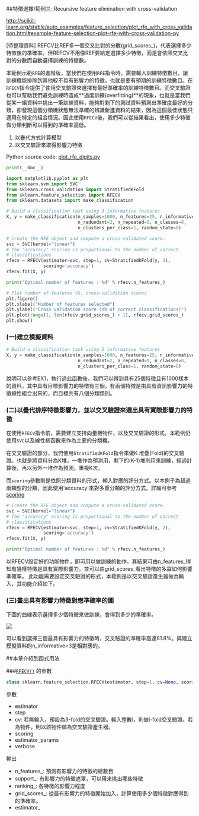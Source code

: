 ##特徵選擇/範例三: Recursive feature elimination with cross-validation

http://scikit-learn.org/stable/auto_examples/feature_selection/plot_rfe_with_cross_validation.html#example-feature-selection-plot-rfe-with-cross-validation-py

[待整理資料] REFCV比REF多一個交叉比對的分數(grid_scores_)，代表選擇多少特徵後的準確率。但REFCV不用像REF要給定選擇多少特徵，而是會依照交叉比對的分數而自動選擇訓練的特徵數。

本範例示範`RFE`的進階版，當我們在使用`RFE`指令時，需要輸入訓練特徵數目，讓訓練機能排除到其他較不具有影響力的特徵，也就是要有預期的訓練特徵數目。在`RFECV`指令提供了使用交叉驗證來選擇有最好準確率的訓練特徵數目。而交叉驗證也可以幫助我們避免訓練時造成**過度訓練(overfitting)**的現象，也就是當我們從某一組資料中挑出一筆訓練資料，能夠對剩下的測試資料預測出準確度最好的分類，卻發現這個分類機狀態無法準確的辨識新進資料的結果，因為這個最佳狀態只適用在特定的組合情況。因此使用`RFECV`後，我們可以從結果看出，使用多少特徵做分類判斷可以得到的準確率高低。

1. 以疊代方式計算模型
2. 以交叉驗證來取得影響力特徵


Python source code: [plot_rfe_digits.py](http://scikit-learn.org/stable/_downloads/plot_rfe_with_cross_validation.py)

```Python
print(__doc__)

import matplotlib.pyplot as plt
from sklearn.svm import SVC
from sklearn.cross_validation import StratifiedKFold
from sklearn.feature_selection import RFECV
from sklearn.datasets import make_classification

# Build a classification task using 3 informative features
X, y = make_classification(n_samples=1000, n_features=25, n_informative=3,
                           n_redundant=2, n_repeated=0, n_classes=8,
                           n_clusters_per_class=1, random_state=0)

# Create the RFE object and compute a cross-validated score.
svc = SVC(kernel="linear")
# The "accuracy" scoring is proportional to the number of correct
# classifications
rfecv = RFECV(estimator=svc, step=1, cv=StratifiedKFold(y, 2),
              scoring='accuracy')
rfecv.fit(X, y)

print("Optimal number of features : %d" % rfecv.n_features_)

# Plot number of features VS. cross-validation scores
plt.figure()
plt.xlabel("Number of features selected")
plt.ylabel("Cross validation score (nb of correct classifications)")
plt.plot(range(1, len(rfecv.grid_scores_) + 1), rfecv.grid_scores_)
plt.show()
```

### (一)建立模擬資料

```Python
# Build a classification task using 3 informative features
X, y = make_classification(n_samples=1000, n_features=25, n_informative=3,
                           n_redundant=2, n_repeated=0, n_classes=8,
                           n_clusters_per_class=1, random_state=0)
```
說明可以參考EX1，執行過此函數後，我們可以得到具有25個特徵且有1000樣本的資料，其中具有目標影響力的特徵有三個，有兩個特徵是由具有資訊影響力的特徵線性組合出來的，而目標共有八個分類類別。

### (二)以疊代排序特徵影響力，並以交叉驗證來選出具有實際影響力的特徵

在使用`RFECV`指令前，需要建立支持向量機物件，以及交叉驗證的形式。本範例仍使用`SVC`以及線性核函數來作為主要的分類機。

在交叉驗證的部分，我們使用`StratifiedKFold`指令來做K 堆疊(Fold)的交叉驗證。也就是將資料分為K堆，一堆作為預測用，剩下的(K-1)堆則用來訓練，經過計算後，再以另外一堆作為預測，重複K次。

而`scoring`參數則是依照分類資料的形式，輸入對應的評分方式。以本例子為超過兩類型的分類，因此使用'accuracy'來對多重分類的評分方式。詳細可參考[scoring](http://scikit-learn.org/stable/modules/model_evaluation.html)

```Python
# Create the RFE object and compute a cross-validated score.
svc = SVC(kernel="linear")
# The "accuracy" scoring is proportional to the number of correct
# classifications
rfecv = RFECV(estimator=svc, step=1, cv=StratifiedKFold(y, 2),
              scoring='accuracy')
rfecv.fit(X, y)

print("Optimal number of features : %d" % rfecv.n_features_)
```


以RFECV設定好的功能物件，即可用以做訓練的動作。其結果可由n_features_得知有幾樣特徵是具有實際影響力。並可以由grid_scores_看出特徵的多寡如何影響準確率。
此功能需要設定交叉驗證的形式，本範例是以交叉驗證產生器做為輸入，其功能介紹如下。


### (三)畫出具有影響力特徵對應準確率的圖

下圖的曲線表示選擇多少個特徵來做訓練，會得到多少的準確率。

![](http://scikit-learn.org/stable/_images/plot_rfe_with_cross_validation_001.png)

可以看到選擇三個最具有影響力的特徵時，交叉驗證的準確率高達81.8%。與建立模擬資料的n_informative=3是相對應的。




##本章介紹到函式用法

###[`RFECV()`](http://scikit-learn.org/stable/modules/generated/sklearn.feature_selection.RFECV.html#sklearn.feature_selection.RFECV) 的參數


```Python
class sklearn.feature_selection.RFECV(estimator, step=1, cv=None, scoring=None, estimator_params=None, verbose=0)[source]
```

參數
* estimator
* step
* cv: 若無輸入，預設為3-fold的交叉驗證。輸入整數i，則做i-fold交叉驗證。若為物件，則以該物件做為交叉驗證產生器。
* scoring
* estimator_params
* verbose

輸出
* n\_features_: 預測有影響力的特徵的總數目
* support_: 有影響力的特徵遮罩，可以用來挑出哪些特徵
* ranking_: 各特徵的影響力程度
* grid_scores_: 從最有影響力的特徵開始加入，計算使用多少個特徵對應得到的準確率。
* estimator_
